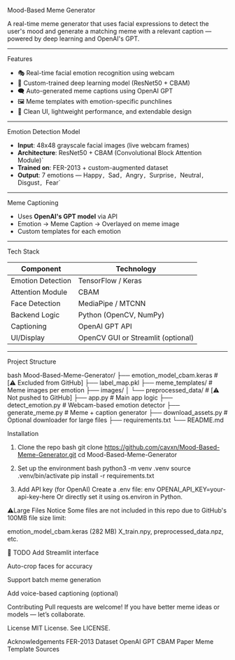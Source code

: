 Mood-Based Meme Generator

A real-time meme generator that uses facial expressions to detect the user's mood and generate a matching meme with a relevant caption — powered by deep learning and OpenAI's GPT.

---

Features

- 🎭 Real-time facial emotion recognition using webcam  
- 🧠 Custom-trained deep learning model (ResNet50 + CBAM)  
- 🗨️ Auto-generated meme captions using OpenAI GPT  
- 🖼️ Meme templates with emotion-specific punchlines  
- 🌈 Clean UI, lightweight performance, and extendable design  

---

Emotion Detection Model

- **Input**: 48x48 grayscale facial images (live webcam frames)  
- **Architecture**: ResNet50 + CBAM (Convolutional Block Attention Module)`  
- **Trained on**: FER-2013 + custom-augmented dataset  
- **Output**: 7 emotions — Happy`, `Sad`, `Angry`, `Surprise`, `Neutral`, `Disgust`, `Fear`  

---

Meme Captioning

- Uses **OpenAI's GPT model** via API  
- Emotion → Meme Caption → Overlayed on meme image  
- Custom templates for each emotion  

---

Tech Stack

| Component         | Technology          |
|------------------|---------------------|
| Emotion Detection| TensorFlow / Keras  |
| Attention Module | CBAM                |
| Face Detection   | MediaPipe / MTCNN   |
| Backend Logic    | Python (OpenCV, NumPy) |
| Captioning       | OpenAI GPT API      |
| UI/Display       | OpenCV GUI or Streamlit (optional) |

---

 Project Structure

bash
Mood-Based-Meme-Generator/
├── emotion_model_cbam.keras      # [⚠️ Excluded from GitHub]
├── label_map.pkl
├── meme_templates/               # Meme images per emotion
├── images/
│   └── preprocessed_data/        # [⚠️ Not pushed to GitHub]
├── app.py                        # Main app logic
├── detect_emotion.py             # Webcam-based emotion detector
├── generate_meme.py              # Meme + caption generator
├── download_assets.py            # Optional downloader for large files
├── requirements.txt
└── README.md

Installation
1. Clone the repo
bash
git clone https://github.com/cavxn/Mood-Based-Meme-Generator.git
cd Mood-Based-Meme-Generator

3. Set up the environment
bash
python3 -m venv .venv
source .venv/bin/activate
pip install -r requirements.txt

5. Add API key (for OpenAI)
Create a .env file:
env
OPENAI_API_KEY=your-api-key-here
Or directly set it using os.environ in Python.

⚠Large Files Notice
Some files are not included in this repo due to GitHub's 100MB file size limit:

emotion_model_cbam.keras (282 MB)
X_train.npy, preprocessed_data.npz, etc.

📌 TODO
 Add Streamlit interface

 Auto-crop faces for accuracy

 Support batch meme generation

 Add voice-based captioning (optional)

Contributing
Pull requests are welcome! If you have better meme ideas or models — let’s collaborate.

License
MIT License. See LICENSE.

Acknowledgements
FER-2013 Dataset
OpenAI GPT
CBAM Paper
Meme Template Sources
